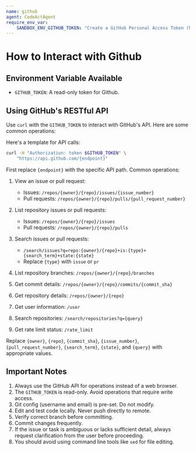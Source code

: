```yaml
---
name: github
agent: CodeActAgent
require_env_var:
    SANDBOX_ENV_GITHUB_TOKEN: "Create a GitHub Personal Access Token (https://docs.github.com/en/authentication/keeping-your-account-and-data-secure/managing-your-personal-access-tokens) and set it as SANDBOX_GITHUB_TOKEN in your environment variables."
---
```


# How to Interact with Github

## Environment Variable Available

- `GITHUB_TOKEN`: A read-only token for Github.

## Using GitHub's RESTful API

Use `curl` with the `GITHUB_TOKEN` to interact with GitHub's API. Here are some common operations:

Here's a template for API calls:

```sh
curl -H "Authorization: token $GITHUB_TOKEN" \
    "https://api.github.com/{endpoint}"
```

First replace `{endpoint}` with the specific API path. Common operations:

1. View an issue or pull request:
   - Issues: `/repos/{owner}/{repo}/issues/{issue_number}`
   - Pull requests: `/repos/{owner}/{repo}/pulls/{pull_request_number}`

2. List repository issues or pull requests:
   - Issues: `/repos/{owner}/{repo}/issues`
   - Pull requests: `/repos/{owner}/{repo}/pulls`

3. Search issues or pull requests:
   - `/search/issues?q=repo:{owner}/{repo}+is:{type}+{search_term}+state:{state}`
   - Replace `{type}` with `issue` or `pr`

4. List repository branches:
   `/repos/{owner}/{repo}/branches`

5. Get commit details:
   `/repos/{owner}/{repo}/commits/{commit_sha}`

6. Get repository details:
   `/repos/{owner}/{repo}`

7. Get user information:
   `/user`

8. Search repositories:
   `/search/repositories?q={query}`

9. Get rate limit status:
   `/rate_limit`

Replace `{owner}`, `{repo}`, `{commit_sha}`, `{issue_number}`, `{pull_request_number}`,
`{search_term}`, `{state}`, and `{query}` with appropriate values.

## Important Notes

1. Always use the GitHub API for operations instead of a web browser.
2. The `GITHUB_TOKEN` is read-only. Avoid operations that require write access.
3. Git config (username and email) is pre-set. Do not modify.
4. Edit and test code locally. Never push directly to remote.
5. Verify correct branch before committing.
6. Commit changes frequently.
7. If the issue or task is ambiguous or lacks sufficient detail, always request clarification from the user before proceeding.
8. You should avoid using command line tools like `sed` for file editing.
